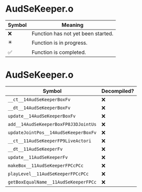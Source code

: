 # AudSeKeeper.o
| Symbol | Meaning 
| ------------- | ------------- 
| :x: | Function has not yet been started. 
| :eight_pointed_black_star: | Function is in progress. 
| :white_check_mark: | Function is completed. 


# AudSeKeeper.o
| Symbol | Decompiled? |
| ------------- | ------------- |
| `__ct__14AudSeKeeperBoxFv` | :x: |
| `__dt__14AudSeKeeperBoxFv` | :x: |
| `update__14AudSeKeeperBoxFv` | :x: |
| `add__14AudSeKeeperBoxFP8J3DJointUs` | :x: |
| `updateJointPos__14AudSeKeeperBoxFv` | :x: |
| `__ct__11AudSeKeeperFP9LiveActori` | :x: |
| `__dt__11AudSeKeeperFv` | :x: |
| `update__11AudSeKeeperFv` | :x: |
| `makeBox__11AudSeKeeperFPCcPCc` | :x: |
| `playLevel__11AudSeKeeperFPCcPCc` | :x: |
| `getBoxEqualName__11AudSeKeeperFPCc` | :x: |
